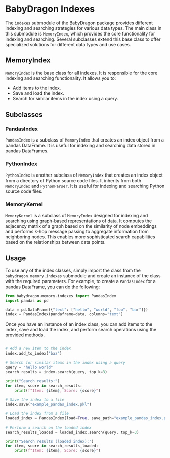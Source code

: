 # BabyDragon Indexes

The `indexes` submodule of the BabyDragon package provides different indexing and searching strategies for various data types. The main class in this submodule is `MemoryIndex`, which provides the core functionality for indexing and searching. Several subclasses extend this base class to offer specialized solutions for different data types and use cases.

## MemoryIndex

`MemoryIndex` is the base class for all indexes. It is responsible for the core indexing and searching functionality. It allows you to:

- Add items to the index.
- Save and load the index.
- Search for similar items in the index using a query.

## Subclasses

### PandasIndex

`PandasIndex` is a subclass of `MemoryIndex` that creates an index object from a pandas DataFrame. It is useful for indexing and searching data stored in pandas DataFrames.

### PythonIndex

`PythonIndex` is another subclass of `MemoryIndex` that creates an index object from a directory of Python source code files. It inherits from both `MemoryIndex` and `PythonParser`. It is useful for indexing and searching Python source code files.

### MemoryKernel

`MemoryKernel` is a subclass of `MemoryIndex` designed for indexing and searching using graph-based representations of data. It computes the adjacency matrix of a graph based on the similarity of node embeddings and performs k-hop message passing to aggregate information from neighboring nodes. This enables more sophisticated search capabilities based on the relationships between data points.

## Usage

To use any of the index classes, simply import the class from the `babydragon.memory.indexes` submodule and create an instance of the class with the required parameters. For example, to create a `PandasIndex` for a pandas DataFrame, you can do the following:

```python
from babydragon.memory.indexes import PandasIndex
import pandas as pd

data = pd.DataFrame({"text": ["hello", "world", "foo", "bar"]})
index = PandasIndex(pandaframe=data, columns="text")
```

Once you have an instance of an index class, you can add items to the index, save and load the index, and perform search operations using the provided methods.
```python

# Add a new item to the index
index.add_to_index("baz")

# Search for similar items in the index using a query
query = "hello world"
search_results = index.search(query, top_k=3)

print("Search results:")
for item, score in search_results:
    print(f"Item: {item}, Score: {score}")

# Save the index to a file
index.save("example_pandas_index.pkl")

# Load the index from a file
loaded_index = PandasIndex(load=True, save_path="example_pandas_index.pkl")

# Perform a search on the loaded index
search_results_loaded = loaded_index.search(query, top_k=3)

print("Search results (loaded index):")
for item, score in search_results_loaded:
    print(f"Item: {item}, Score: {score}")
```
